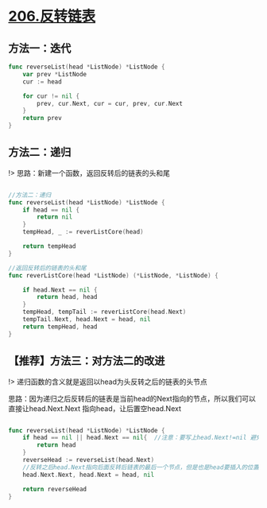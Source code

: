 # [206.反转链表](https://leetcode-cn.com/problems/reverse-linked-list/)

## 方法一：迭代

```go
func reverseList(head *ListNode) *ListNode {
	var prev *ListNode
	cur := head

	for cur != nil {
		prev, cur.Next, cur = cur, prev, cur.Next
	}
	return prev
}
```

## 方法二：递归
!> 思路：新建一个函数，返回反转后的链表的头和尾

```go

//方法二：递归
func reverseList(head *ListNode) *ListNode {
	if head == nil {
		return nil
	}
	tempHead, _ := reverListCore(head)

	return tempHead
}

//返回反转后的链表的头和尾
func reverListCore(head *ListNode) (*ListNode, *ListNode) {

	if head.Next == nil {
		return head, head
	}
	tempHead, tempTail := reverListCore(head.Next)
	tempTail.Next, head.Next = head, nil
	return tempHead, head
}
```

## 【推荐】方法三：对方法二的改进
!> 递归函数的含义就是返回以head为头反转之后的链表的头节点

思路：因为递归之后反转后的链表是当前head的Next指向的节点，所以我们可以直接让head.Next.Next 指向head，让后置空head.Next

```go

func reverseList(head *ListNode) *ListNode {
	if head == nil || head.Next == nil{  //注意：要写上head.Next!=nil 避免后面的head.Next.Next报错
		return head
	}
	reverseHead := reverseList(head.Next)
	//反转之后head.Next指向后面反转后链表的最后一个节点，但是也是head要插入的位置的前一个节点
	head.Next.Next, head.Next = head, nil

	return reverseHead
}

```